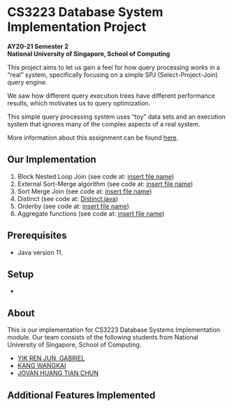 # CS3223 Database System Implementation Project
**AY20-21 Semester 2**  
**National University of Singapore, School of Computing**

This project aims to let us gain a feel for how query processing works in a “real” system, specifically focusing on a simple SPJ (Select-Project-Join) query engine.  

We saw how different query execution trees have different performance results, which motivates us to query optimization.  

This simple query processing system uses “toy” data sets and an execution system that ignores many of the complex aspects of a real system.  

More information about this assignment can be found [here](https://www.comp.nus.edu.sg/~tankl/cs3223/project.html).

## Our Implementation
1. Block Nested Loop Join (see code at: [insert file name](https://github.com/CS3223-Team-X/CS3223))
2. External Sort-Merge algorithm (see code at: [insert file name](https://github.com/CS3223-Team-X/CS3223))
3. Sort Merge Join (see code at: [insert file name](https://github.com/CS3223-Team-X/CS3223))
4. Distinct (see code at: [Distinct.java](https://github.com/CS3223-Team-X/CS3223))
5. Orderby (see code at: [insert file name](https://github.com/CS3223-Team-X/CS3223))
6. Aggregate functions (see code at: [insert file name](https://github.com/CS3223-Team-X/CS3223))

## Prerequisites
* Java version 11.

## Setup
*

## About
This is our implementation for CS3223 Database Systems Implementation module. Our team consists of the following
students from National University of Singapore, School of Computing.
* [YIK REN JUN, GABRIEL](https://github.com/GabrielYik)
* [KANG WANGKAI](https://github.com/Kangwkk)
* [JOVAN HUANG TIAN CHUN](https://github.com/jovanhuang)


## Additional Features Implemented
